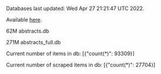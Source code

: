 Databases last updated: Wed Apr 27 21:21:47 UTC 2022. 

Available [here](https://github.com/cbeauhilton/ash-db/releases).


62M	abstracts.db

271M	abstracts_full.db

Current number of items in db:
[{"count(*)": 93309}]

Current number of scraped items in db:
[{"count(*)": 27704}]

